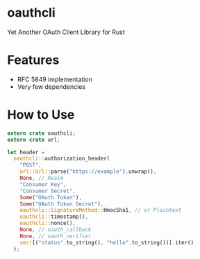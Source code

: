 # oauthcli
Yet Another OAuth Client Library for Rust

# Features
- RFC 5849 implementation
- Very few dependencies

# How to Use
```rust
extern crate oauthcli;
extern crate url;

let header =
  oauthcli::authorization_header(
    "POST",
    url::Url::parse("https://example").unwrap(),
    None, // Realm
    "Consumer Key",
    "Consumer Secret",
    Some("OAuth Token"),
    Some("OAuth Token Secret"),
    oauthcli::SignatureMethod::HmacSha1, // or Plaintext
    oauthcli::timestamp(),
    oauthcli::nonce(),
    None, // oauth_callback
    None, // oauth_verifier
    vec![("status".to_string(), "hello".to_string())].iter()
  );
```
